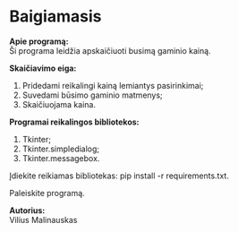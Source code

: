 # Baigiamasis

**Apie programą:**<br>
Ši programa leidžia apskaičiuoti busimą gaminio kainą.

**Skaičiavimo eiga:**<br>
1. Pridedami reikalingi kainą lemiantys pasirinkimai;
2. Suvedami būsimo gaminio matmenys;
3. Skaičiuojama kaina.

**Programai reikalingos bibliotekos:**<br>
1. Tkinter;
2. Tkinter.simpledialog;
3. Tkinter.messagebox.


Įdiekite reikiamas bibliotekas: pip install -r requirements.txt.

Paleiskite programą.

**Autorius:**<br>
Vilius Malinauskas
